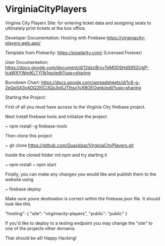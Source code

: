 # VirginiaCityPlayers

Virginia City Players Site: for entering ticket data and assigning seats to ultimately print tickets at the box office.

Developer Documentation: Hosting with Firebase https://virginiacity-players.web.app/

Template from Pixlearity: https://pixelarity.com/ (Licensed Forever)

User Documentation: https://docs.google.com/document/d/12dzcBrxv7eM0DSHdS952UgP-tcaWXYWmiKLTYl1k1go/edit?usp=sharing

Burndown Chart: https://docs.google.com/spreadsheets/d/1c6-g-2eQpSA3cADQ2ElCi3Qs3qSJTIhsx1yXBOEOqnk/edit?usp=sharing


Starting the Project:

First of all you must have access to the Virginia City firebase project.

Next install firebase tools and initialize the project 

~ npm install -g firebase-tools

Then clone this project

~ git clone https://github.com/Quackbar/VirginiaCityPlayers.git

Inside the cloned folder init npm and try starting it

~ npm install
~ npm start

Finally, you can make any changes you would like and publish them to the website using

~ firebase deploy

Make sure youre destination is correct within the firebase.json file. It should look like this 

"hosting": {
    "site": "virginiacity-players",
    "public": "public"
  }
  
If you'd like to deploy to a testing endpoint you may change the "site" to one of the projects other domains.

That should be all! Happy Hacking!

